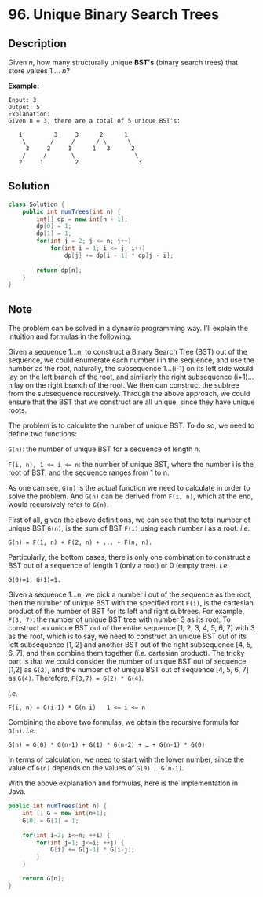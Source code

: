 # 96. Unique Binary Search Trees

##  Description

Given *n*, how many structurally unique **BST's** (binary search trees) that store values 1 ... *n*?

**Example:**

```
Input: 3
Output: 5
Explanation:
Given n = 3, there are a total of 5 unique BST's:

   1         3     3      2      1
    \       /     /      / \      \
     3     2     1      1   3      2
    /     /       \                 \
   2     1         2                 3
```



## Solution

```java
class Solution {
    public int numTrees(int n) {
        int[] dp = new int[n + 1];
        dp[0] = 1;
        dp[1] = 1;
        for(int j = 2; j <= n; j++)
            for(int i = 1; i <= j; i++)
                dp[j] += dp[i - 1] * dp[j - i];
        
        return dp[n];
    }
}
```



## Note

The problem can be solved in a dynamic programming way. I’ll explain the intuition and formulas in the following.

Given a sequence 1…n, to construct a Binary Search Tree (BST) out of the sequence, we could enumerate each number i in the sequence, and use the number as the root, naturally, the subsequence 1…(i-1) on its left side would lay on the left branch of the root, and similarly the right subsequence (i+1)…n lay on the right branch of the root. We then can construct the subtree from the subsequence recursively. Through the above approach, we could ensure that the BST that we construct are all unique, since they have unique roots.

The problem is to calculate the number of unique BST. To do so, we need to define two functions:

`G(n)`: the number of unique BST for a sequence of length n.

`F(i, n), 1 <= i <= n`: the number of unique BST, where the number i is the root of BST, and the sequence ranges from 1 to n.

As one can see, `G(n)` is the actual function we need to calculate in order to solve the problem. And `G(n)` can be derived from `F(i, n)`, which at the end, would recursively refer to `G(n)`.

First of all, given the above definitions, we can see that the total number of unique BST `G(n)`, is the sum of BST `F(i)` using each number i as a root.
*i.e.*

```
G(n) = F(1, n) + F(2, n) + ... + F(n, n). 
```

Particularly, the bottom cases, there is only one combination to construct a BST out of a sequence of length 1 (only a root) or 0 (empty tree).
*i.e.*

```
G(0)=1, G(1)=1. 
```

Given a sequence 1…n, we pick a number i out of the sequence as the root, then the number of unique BST with the specified root `F(i)`, is the cartesian product of the number of BST for its left and right subtrees. For example, `F(3, 7)`: the number of unique BST tree with number 3 as its root. To construct an unique BST out of the entire sequence [1, 2, 3, 4, 5, 6, 7] with 3 as the root, which is to say, we need to construct an unique BST out of its left subsequence [1, 2] and another BST out of the right subsequence [4, 5, 6, 7], and then combine them together (*i.e.* cartesian product). The tricky part is that we could consider the number of unique BST out of sequence [1,2] as `G(2)`, and the number of of unique BST out of sequence [4, 5, 6, 7] as `G(4)`. Therefore, `F(3,7) = G(2) * G(4)`.

*i.e.*

```
F(i, n) = G(i-1) * G(n-i)	1 <= i <= n 
```

Combining the above two formulas, we obtain the recursive formula for `G(n)`. *i.e.*

```
G(n) = G(0) * G(n-1) + G(1) * G(n-2) + … + G(n-1) * G(0) 
```

In terms of calculation, we need to start with the lower number, since the value of `G(n)` depends on the values of `G(0) … G(n-1)`.

With the above explanation and formulas, here is the implementation in Java.

```java
public int numTrees(int n) {
    int [] G = new int[n+1];
    G[0] = G[1] = 1;
    
    for(int i=2; i<=n; ++i) {
    	for(int j=1; j<=i; ++j) {
    		G[i] += G[j-1] * G[i-j];
    	}
    }

    return G[n];
}
```